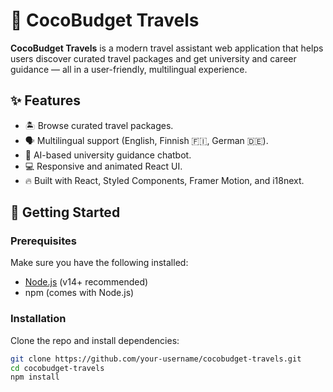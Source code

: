 # 🌴 CocoBudget Travels

**CocoBudget Travels** is a modern travel assistant web application that helps users discover curated travel packages and get university and career guidance — all in a user-friendly, multilingual experience.

## ✨ Features

- 🏝️ Browse curated travel packages.
- 🗣️ Multilingual support (English, Finnish 🇫🇮, German 🇩🇪).
- 🤖 AI-based university guidance chatbot.
- 💻 Responsive and animated React UI.
- 🔥 Built with React, Styled Components, Framer Motion, and i18next.

## 🚀 Getting Started

### Prerequisites

Make sure you have the following installed:

- [Node.js](https://nodejs.org/) (v14+ recommended)
- npm (comes with Node.js)

### Installation

Clone the repo and install dependencies:

```bash
git clone https://github.com/your-username/cocobudget-travels.git
cd cocobudget-travels
npm install
